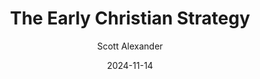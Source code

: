---
layout: podcast
title: "The Early Christian Strategy"
author: Scott Alexander
description: https://www.astralcodexten.com/p/the-early-christian-strategy
date: 2024-11-14
length: 4039600
duration: 1010
guid: the-early-christian-strategy
---